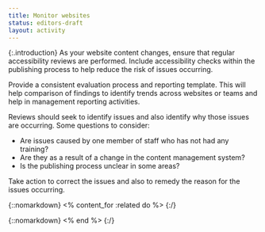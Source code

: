 ```yaml
---
title: Monitor websites
status: editors-draft
layout: activity
---
```


{:.introduction}
As your website content changes, ensure that regular accessibility reviews are performed. Include accessibility checks within the publishing process to help reduce the risk of issues occurring.

Provide a consistent evaluation process and reporting template. This will help comparison of findings to identify trends across websites or teams and help in management reporting activities.

Reviews should seek to identify issues and also identify why those issues are occurring. Some questions to consider:

* Are issues caused by one member of staff who has not had any training?
* Are they as a result of a change in the content management system?
* Is the publishing process unclear in some areas?

Take action to correct the issues and also to remedy the reason for the issues occurring.

{::nomarkdown}
<% content_for :related do %>
{:/}

{::nomarkdown}
<% end %>
{:/}
